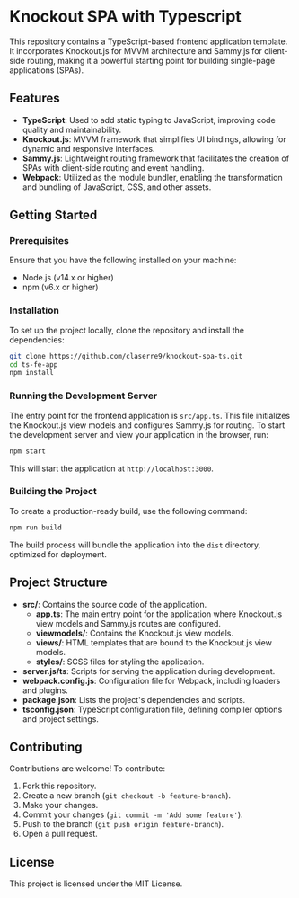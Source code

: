 
# Knockout SPA with Typescript

This repository contains a TypeScript-based frontend application template. It incorporates Knockout.js for MVVM architecture and Sammy.js for client-side routing, making it a powerful starting point for building single-page applications (SPAs).

## Features

- **TypeScript**: Used to add static typing to JavaScript, improving code quality and maintainability.
- **Knockout.js**: MVVM framework that simplifies UI bindings, allowing for dynamic and responsive interfaces.
- **Sammy.js**: Lightweight routing framework that facilitates the creation of SPAs with client-side routing and event handling.
- **Webpack**: Utilized as the module bundler, enabling the transformation and bundling of JavaScript, CSS, and other assets.


## Getting Started

### Prerequisites

Ensure that you have the following installed on your machine:

- Node.js (v14.x or higher)
- npm (v6.x or higher)

### Installation

To set up the project locally, clone the repository and install the dependencies:

```bash
git clone https://github.com/claserre9/knockout-spa-ts.git
cd ts-fe-app
npm install
```

### Running the Development Server

The entry point for the frontend application is `src/app.ts`. This file initializes the Knockout.js view models and configures Sammy.js for routing. To start the development server and view your application in the browser, run:

```bash
npm start
```

This will start the application at `http://localhost:3000`.

### Building the Project

To create a production-ready build, use the following command:

```bash
npm run build
```

The build process will bundle the application into the `dist` directory, optimized for deployment.

## Project Structure

- **src/**: Contains the source code of the application.
    - **app.ts**: The main entry point for the application where Knockout.js view models and Sammy.js routes are configured.
    - **viewmodels/**: Contains the Knockout.js view models.
    - **views/**: HTML templates that are bound to the Knockout.js view models.
    - **styles/**: SCSS files for styling the application.
- **server.js/ts**: Scripts for serving the application during development.
- **webpack.config.js**: Configuration file for Webpack, including loaders and plugins.
- **package.json**: Lists the project's dependencies and scripts.
- **tsconfig.json**: TypeScript configuration file, defining compiler options and project settings.


## Contributing

Contributions are welcome! To contribute:

1. Fork this repository.
2. Create a new branch (`git checkout -b feature-branch`).
3. Make your changes.
4. Commit your changes (`git commit -m 'Add some feature'`).
5. Push to the branch (`git push origin feature-branch`).
6. Open a pull request.

## License

This project is licensed under the MIT License.
